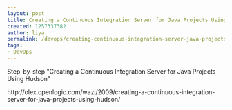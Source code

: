 ```yaml
---
layout: post
title: Creating a Continuous Integration Server for Java Projects Using Hudson
created: 1257337382
author: liya
permalink: /devops/creating-continuous-integration-server-java-projects-using-hudson
tags:
- DevOps
---
```

<p>Step-by-step &quot;Creating a Continuous Integration Server for Java Projects Using Hudson&quot; </p>
<p>http://olex.openlogic.com/wazi/2009/creating-a-continuous-integration-server-for-java-projects-using-hudson/</p>
